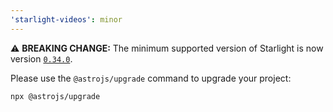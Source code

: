 ```yaml
---
'starlight-videos': minor
---
```


⚠️ **BREAKING CHANGE:** The minimum supported version of Starlight is now version [`0.34.0`](https://github.com/withastro/starlight/releases/tag/%40astrojs%2Fstarlight%400.34.0).

Please use the `@astrojs/upgrade` command to upgrade your project:

```sh
npx @astrojs/upgrade
```

